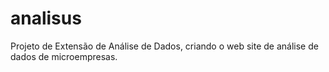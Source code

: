 # analisus
Projeto de Extensão de Análise de Dados, criando o web site de análise de dados de microempresas.

